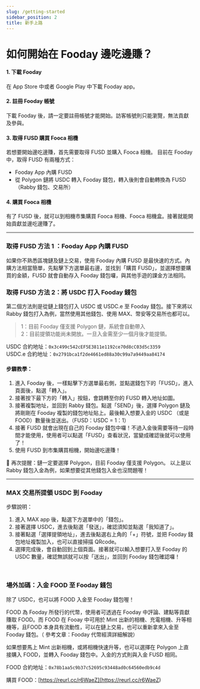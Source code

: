 ```yaml
---
slug: /getting-started
sidebar_position: 2
title: 新手上路
---
```


# 如何開始在 Fooday 邊吃邊賺？

#### 1. 下載 Fooday
在 App Store 中或者 Google Play 中下載 Fooday app。

#### 2. 註冊 Fooday 帳號
下載 Fooday 後，請一定要註冊帳號才能開始。訪客帳號則只能瀏覽，無法貢獻及參與。

#### 3. 取得 FUSD 購買 Fooca 相機
若想要開始邊吃邊賺，首先需要取得 FUSD 並購入 Fooca 相機。
目前在 Fooday 中，取得 FUSD 有兩種方式：
* Fooday App 內購 FUSD
* 從 Polygon 鏈將 USDC 轉入 Fooday 錢包，轉入後則會自動轉換為 FUSD（Rabby 錢包、交易所）

#### 4. 購買 Fooca 相機
有了 FUSD 後，就可以到相機市集購買 Fooca 相機、Fooca 相機盒。接著就能開始貢獻並邊吃邊賺了。

***


### 取得 FUSD 方法 1 ：Fooday App 內購 FUSD
如果你不熟悉區塊鏈及鏈上交易，使用 Fooday 內購 FUSD 是最快速的方式。內購方法相當簡單，先點擊下方選單最右邊，並找到「購買 FUSD」，並選擇想要購買的金額，FUSD 就會自動存入 Fooday 錢包囉，與其他手遊的課金方法相同。

### 取得 FUSD 方法 2：將 USDC 打入 Fooday 錢包
第二個方法則是從鏈上錢包打入 USDC 或 USDC.e 至 Fooday 錢包。接下來將以 Rabby 錢包打入為例，當然使用其他錢包、使用 MAX、幣安等交易所也都可以。

>1：目前 Fooday 僅支援 Polygon 鏈，系統會自動帶入  
>2：目前提領功能尚未開放。一旦入金需至少一個月後才能提領。

USDC 合約地址：`0x3c499c542cEF5E3811e1192ce70d8cC03d5c3359`  
USDC.e 合約地址：`0x2791bca1f2de4661ed88a30c99a7a9449aa84174`

#### 步驟教學：
1. 進入 Fooday 後，一樣點擊下方選單最右側，並點選錢包下的「FUSD」，進入頁面後，點選「轉入」。
2. 接著按下最下方的「轉入」按鈕，會跳轉至你的 FUSD 轉入地址如圖。  
3. 接著複製地址，並回到 Rabby 錢包。點選「SEND」後，選擇 Polygon 鏈及將剛剛在 Fooday 複製的錢包地址貼上。最後輸入想要入金的 USDC （或是 FOOD）數量後並送出。（FUSD：USDC = 1：1）
4. 接著 FUSD 就會出現在自己的 Fooday 錢包中囉！不過入金後需要等待一段時間才能使用，使用者可以點選「FUSD」查看狀況，當變成確認後就可以使用了！  
5. 使用 FUSD 到市集購買相機，開始邊吃邊賺！  

📣 再次提醒：鏈一定要選擇 Polygon，目前 Fooday 僅支援 Polygon。
以上是以 Rabby 錢包入金為例，如果想要從其他錢包入金也沒問題喔！
  
***

### MAX 交易所提領 USDC 到 Fooday
步驟說明：

1. 進入 MAX app 後，點選下方選單中的「錢包」。
2. 接著選擇 USDC，進去後點選「發送」，確認須知並點選「我知道了」。
3. 接著點選「選擇提領地址」，進去後點選右上角的「+」符號，並把 Fooday 錢包地址複製加入，也可以直接掃描 QRcode。
4. 選擇完成後，會自動回到上個頁面。接著就可以輸入想要打入至 Fooday 的 USDC 數量，確認無誤就可以按「送出」，並回到 Fooday 錢包確認囉！

<br>

### 場外加碼：入金 FOOD 至 Fooday 錢包
除了 USDC，也可以將 FOOD 入金至 Fooday 錢包喔！

FOOD 為 Fooday 所發行的代幣，使用者可透過在 Fooday 中評論、建點等貢獻賺取 FOOD。而 FOOD 在 Fooay 中可用於 Mint 出新的相機、充電相機、升等相機等，且FOOD 本身具有流動性，可以在鏈上交易，也可以重新拿來入金至 Fooday 錢包。（ 參考文章：Fooday 代幣經濟詳細解說）

如果想要馬上 Mint 出新相機，或將相機快速升等，也可以選擇在 Polygon 上直接購入 FOOD，並轉入 Fooday 錢包中。入金的方式則與入金 FUSD 相同。

FOOD 合約地址：`0x78b1aa5c9b37c52695c93448ad0c64560edb9c4d`

購買 FOOD：[https://reurl.cc/r6WaeZ](<https://reurl.cc/r6WaeZ>)